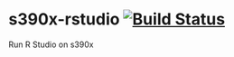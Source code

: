 # s390x-rstudio  [![Build Status](https://travis-ci.com/Ashish1981/s390x-rstudio.svg?branch=master)](https://travis-ci.com/Ashish1981/s390x-rstudio)

Run R Studio on s390x
